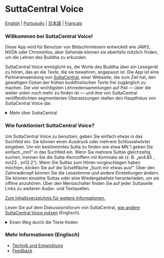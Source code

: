 # SuttaCentral Voice
[English](https://sc-voice.github.io/sc-voice/en/Home-EN)  |  [Português](https://sc-voice.github.io/sc-voice/pt/Home-PT)  |  [日本語](https://sc-voice.github.io/sc-voice/ja/Home-JA)  |  [Français](https://sc-voice.github.io/sc-voice/fr/Home-FR)

### Willkommen bei SuttaCentral Voice! 

Diese App wird für Benutzer von Bildschirmlesern entwickelt wie JAWS, NVDA oder ChromeVox, aber Sehende können sie ebenfalls nützlich finden, um die Lehren des Buddha zu erkunden.

SuttaCentral Voice ermöglicht es, die Worte des Buddha über ein Lesegerät zu hören, das an die Texte, die sie bewahren, angepasst ist. Die App ist eine Partneranwendung von <a href="https://suttacentral.net" target="_blank">SuttaCentral</a>, einer Webseite, die zum Ziel hat, den gewaltigen Ozean der frühen buddhistischen Texte frei zugänglich zu machen. Die vier wichtigsten Lehrredensammlungen auf Pali — über die weiter unten noch mehr zu finden ist — und ihre von SuttaCentral veröffentlichten segmentierten Übersetzungen stellen den Hauptfokus von SuttaCentral Voice dar.

<details>
<summary>Mehr über SuttaCentral</summary>

<ul>
<li><a href="https://sc-voice.github.io/dhammaregen/docs/uber-suttacentral/uber-suttacentral" target="_blank">Über SuttaCentral</a></li>
<li><a href="https://sc-voice.github.io/dhammaregen/docs/uber-suttacentral/einfuhrung-sc" target="_blank">Einführung zu SuttaCentral</a></li>
<li><a href="https://sc-voice.github.io/dhammaregen/docs/uber-suttacentral/methodik-sc" target="_blank">SuttaCentrals Methodik</a></li>
<li><a href="https://sc-voice.github.io/dhammaregen/docs/uber-suttacentral/nummerierung-sc" target="_blank">SuttaCentrals Nummerierungssystem</a></li>
<li><a href="https://sc-voice.github.io/dhammaregen/docs/uber-suttacentral/abkurzungen" target="_blank">Von SuttaCentral benutzte Abkürzungen</a></li>
<li><a href="https://sc-voice.github.io/dhammaregen/docs/uber-suttacentral/sprachen-sc" target="_blank">Sprachen auf SuttaCentral</a></li>
<li><a href="https://sc-voice.github.io/dhammaregen/docs/uber-suttacentral/wurdigung" target="_blank">Würdigung</a></li>
<li><a href="https://sc-voice.github.io/dhammaregen/docs/uber-suttacentral/lizenzen" target="_blank">Lizenzen</a></li>
<li><a href="https://sc-voice.github.io/dhammaregen/docs/uber-suttacentral/herunterladen" target="_blank">Zum Herunterladen</a></li>
<li><a href="https://sc-voice.github.io/dhammaregen/docs/uber-suttacentral/spenden-sc" target="_blank">Spenden</a></li>
</ul>

</details>

### Wie funktioniert SuttaCentral Voice?

Um SuttaCentral Voice zu benutzen, geben Sie einfach etwas in das Suchfeld ein. Sie können einen Ausdruck oder mehrere Schlüsselwörter eingeben. Um ein bestimmmtes Sutta zu finden wie etwa MN 1 geben Sie einfach „mn1“ in das Suchfeld ein. Wenn Sie mehrere Suttas gleichzeitig suchen, trennen Sie die Sutta-Kennziffern mit Kommata ab (z. B. „an4.85 <span aria-label="Komma"> </span><span aria-hidden="true">,</span> mn23 <span aria-label="Komma"> </span><span aria-hidden="true">,</span> sn12.2“). Wenn Sie Suttas zum Hören vorgeschlagen haben möchten, klicken Sie auf die Schaltfläche „Such mir etwas aus!“. Über den Zahnradknopf können Sie die Lesestimme und andere Einstellungen ändern. Sie können einzelne Suttas oder eine Wiedergabeliste herunterladen, um sie offline anzuhören. Über den Menüschalter finden Sie auf jeder Suttaseite Links zu weiteren Audio- und Textquellen.

[Zum Inhaltsverzeichnis für weitere Informationen.](https://sc-voice.github.io/dhammaregen/docs/uber-voice/voice-inhalt)

Lesen Sie auf dem Diskussionsforum von SuttaCentral, <a href="https://discourse.suttacentral.net/t/how-do-you-use-suttacentral-voice/12384" target="_blank">wie andere SuttaCentral Voice nutzen</a> (Englisch).

<details>
<summary>Einen Weg durch die Texte finden</summary>

Auf SuttaCentral finden Sie allgemeine Einführungen zu den drei Abschnitten des Palikanon, in denen die Texte überliefert sind: 

<ul>
<li><a href="https://suttacentral.net/discourses" target="_blank">Introduction to the Discourses</a></li>
<li><a href="https://suttacentral.net/vinaya" target="_blank">Introduction to the Vinaya (Monastic Code)</a></li>
  <li><a href="https://suttacentral.net/abhidhamma" target="_blank">Introduction to the Abhidhamma</a></li>
</ul>

Ebenso gibt es auf SuttaCentral umfangreiche Leitfäden zu den Palisammlungen, die zahlreiche Einzelheiten und Feinheiten ausführlich behandeln:

<ul>
<li><a href="https://sc-voice.github.io/dhammaregen/docs/uber-palisuttas/leitfaden-palisuttas" target="_blank">Ein Leitfaden zu den Pali-Suttas</a></li>
<li><a href="https://suttacentral.net/dn-guide-sujato" target="_blank">The Long Discourses: Dhamma as literature and compilation</a></li>
<li><a href="https://suttacentral.net/mn-guide-sujato" target="_blank">The Middle Discourses: conversations on matters of deep truth</a></li>
<li><a href="https://suttacentral.net/sn-guide-sujato" target="_blank">The Linked Discourses: the blueprint for Buddhist philosophy</a></li>
<li><a href="https://suttacentral.net/an-guide-sujato" target="_blank">The Numbered Discourses: things that are useful every day</a></li>
</ul>

Die folgenden Indexe sowie ein Pali-Glossar können ebenfalls helfen, das zu finden, was Sie suchen:

<ul>
<li><a href="https://suttacentral.net/subjects" target="_blank">Index of Subjects</a></li>
<li><a href="https://suttacentral.net/similes" target="_blank">Index of Similes</a></li>
<li><a href="https://suttacentral.net/names" target="_blank">Index of Names</a></li>
<li><a href="https://suttacentral.net/terminology" target="_blank">Basic Pali Terminology</a></li>
</ul>

</details>

### Mehr Informationen (Englisch)
- <a href="https://sc-voice.github.io/dhammaregen/docs/uber-voice/voice-inhalt#Technik-und-Entwicklung" target="_blank">Technik und Entwicklung</a>
- <a href="https://discourse.suttacentral.net/tags/sc-voice" target="_blank">Feedback</a>
